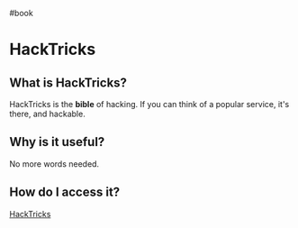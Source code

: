 #book 
# HackTricks
## What is HackTricks?
HackTricks is the **bible** of hacking. If you can think of a popular service, it's there, and hackable.

## Why is it useful?
No more words needed.

## How do I access it?
[HackTricks](https://book.hacktricks.xyz/)
